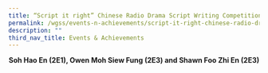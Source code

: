 ```yaml
---
title: “Script it right” Chinese Radio Drama Script Writing Competition 2021
permalink: /wgss/events-n-achievements/script-it-right-chinese-radio-drama-script-writing-competition-2021/
description: ""
third_nav_title: Events & Achievements
---
```

<p style="text-align:center;"> <strong>Soh Hao En (2E1), Owen Moh Siew Fung (2E3) and Shawn Foo Zhi En (2E3)</strong></p>
